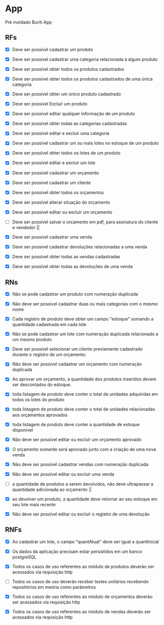 # App

Pré moldado Buriti App

## RFs

- [x] Deve ser possível cadastrar um produto
- [x] Deve ser possível cadastrar uma categoria relacionada à algum produto 
- [x] Deve ser possível obter todos os produtos cadastrados
- [x] Deve ser possível obter todos os produtos cadastrados de uma única categoria
- [x] Deve ser possível obter um único produto cadastrado
- [x] Deve ser possível Excluir um produto
- [x] Deve ser possível editar qualquer informação de um produto
- [x] Deve ser possível obter todas as categorias cadastradas
- [x] Deve ser possível editar e excluir uma categoria
- [x] Deve ser possível cadastrar um ou mais lotes no estoque de um produto
- [X] Deve ser possível obter todos os lotes de um produto
- [x] Deve ser possível editar e excluir um lote

- [x] Deve ser possível cadastrar um orçamento
- [x] Deve ser possível cadastrar um cliente
- [x] Deve ser possível obter todos os orçamentos
- [x] Deve ser possível alterar situação do orçamento
- [x] Deve ser possível editar ou excluir um orçamento 
- [ ] Deve ser possível salvar o orçamento em pdf, para assinatura do cliente e vendedor ||

- [x] Deve ser possível cadastrar uma venda
- [x] Deve ser possível cadastrar devoluções relacionadas a uma venda
- [x] Deve ser possível obter todas as vendas cadastradas
- [x] Deve ser possível obter todas as devoluções de uma venda



## RNs

- [x] Não se pode cadastrar um produto com numeração duplicada
- [x] Não deve ser possível cadastrar duas ou mais categorias com o mesmo nome
- [x] Cada registro de produto deve obter um campo "estoque" somando a quantidade cadastrada em cada lote
- [x] Não se pode cadastrar um lote com numeração duplicada relacionado a um mesmo produto

- [x] Deve ser possível selecionar um cliente previamente cadastrado durante o registro de um orçamento. 
- [x] Não deve ser possível cadastrar um orçamento com numeração duplicada
- [x] Ao aprovar um orçamento, a quantidade dos produtos inseridos devem ser descontados do estoque.
- [x] toda listagem de produto deve conter o total de unidades adquiridas em todos os lotes do produto
- [x] toda listagem de produto deve conter o total de unidades relacionadas aos orçamentos aprovados
- [x] toda listagem de produto deve conter a quantidade de estoque disponível
- [x] Não deve ser possível editar ou excluir um orçamento aprovado

- [x] O orçamento somente será aprovado junto com a criação de uma nova venda
- [x] Não deve ser possível cadastrar vendas com numeração duplicada
- [x] Não deve ser possível editar ou excluir uma venda
- [ ] a quantidade de produtos a serem devolvidos, não deve ultrapassar a quantidade adicionada ao orçamento ||
- [x] ao devolver um produto, a quantidade deve retornar ao seu estoque em seu lote mais recente
- [x] Não deve ser possível editar ou excluir o registro de uma devolução


## RNFs

- [x] Ao cadastrar um lote, o campo "quantAtual" deve ser igual a quantInicial 
- [x] Os dados da aplicação precisam estar persistidos em um banco postgreSQL
- [x] Todos os casos de uso referentes ao módulo de produtos deverão ser acessados via requisição http
- [ ] Todos os casos de uso deverão receber testes unitários recebendo repositórios em meória como parâmetros

- [X] Todos os casos de uso referentes ao módulo de orçamentos deverão ser acessados via requisição http

- [x] Todos os casos de uso referentes ao módulo de vendas deverão ser acessados via requisição http
